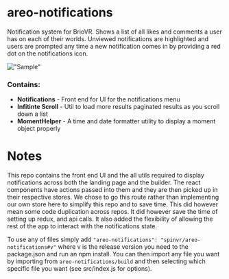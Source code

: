 # areo-notifications
Notification system for BrioVR. Shows a list of all likes and comments a user has on each of their worlds. Unviewed notifications are highlighted and users are prompted any time a new notification comes in by providing a red dot on the notifications icon.

!["Sample"](https://github.com/SpinVR/areo-notifications/blob/master/assets/NotificationMenu1.png)

### Contains:
* __Notifications__ - Front end for UI for the notifications menu
* __Infitinte Scroll__ - Util to load more results paginated results as you scroll down a list
* __MomentHelper__ - A time and date formatter utility to display a moment object properly

# Notes
This repo contains the front end UI and the all utils required to display notifications across both the landing page and the builder. The react components have actions passed into them and they are then picked up in their respective stores. We chose to go this route rather than implementing our own store here to simplify this repo and to save time. This did however mean some code duplication across repos. It did however save the time of setting up redux, and api calls. It also added the flexibility of allowing the rest of the app to interact with the notifications state.

To use any of files simply add `"areo-notifications": "spinvr/areo-notifications#v"` where v is the release version you need to the package.json and run an npm install. You can then import any file you want by  importing from `areo-notifications/build` and then selecting which specific file you want (see src/index.js for options).